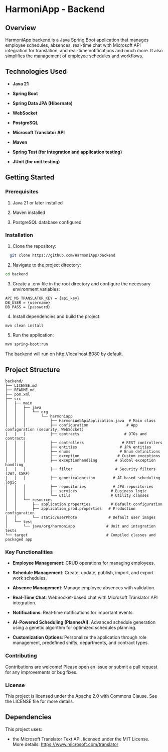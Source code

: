 # HarmoniApp - Backend

## Overview

HarmoniApp backend is a Java Spring Boot application that manages employee schedules, absences, real-time chat with Microsoft API integration for translation, and real-time notifications and much more. It also simplifies the management of employee schedules and workflows.

## Technologies Used

- **Java 21**

- **Spring Boot**

- **Spring Data JPA (Hibernate)**

- **WebSocket**

- **PostgreSQL**

- **Microsoft Translator API**

- **Maven**

- **Spring Test (for integration and application testing)**

- **JUnit (for unit testing)**

## Getting Started

### Prerequisites

1. Java 21 or later installed

2. Maven installed

3. PostgreSQL database configured

### Installation

1. Clone the repository:

```bash
  git clone https://github.com/HarmoniApp/backend
  ```

2. Navigate to the project directory:
```bash
cd backend
```

3. Create a .env file in the root directory and configure the necessary environment variables:
```env
API_MS_TRANSLATOR_KEY = {api_key}
DB_USER = {username}
DB_PASS = {password}
```

4. Install dependencies and build the project:
```bash
mvn clean install
```
5. Run the application:
```bash
mvn spring-boot:run
```

The backend will run on http://localhost:8080 by default.

## Project Structure
```
backend/
├── LICENSE.md
├── README.md
├── pom.xml
├── src
│   ├── main
│   │   ├── java
│   │   │   └── org
│   │   │       └── harmoniapp
│   │   │           ├── HarmoniWebApiApplication.java  # Main class
│   │   │           ├── configuration                 # App configuration (security, WebSocket)
│   │   │           ├── contracts                    # DTOs and contracts
│   │   │           ├── controllers                 # REST controllers
│   │   │           ├── entities                   # JPA entities
│   │   │           ├── enums                      # Enum definitions
│   │   │           ├── exception                 # Custom exceptions
│   │   │           ├── exceptionhandling        # Global exception handling
│   │   │           ├── filter                   # Security filters (JWT, CSRF)
│   │   │           ├── geneticalgorithm        # AI-based scheduling logic
│   │   │           ├── repositories            # JPA repositories
│   │   │           ├── services               # Business logic
│   │   │           └── utils                  # Utility classes
│   │   └── resources
│   │       ├── application.properties         # Default configuration
│   │       ├── application_prod.properties   # Production configuration
│   │       └── static/userPhoto              # Default user images
│   └── test
│       └── java/org/harmoniapp              # Unit and integration tests
└── target                                   # Compiled classes and packaged app
```

### Key Functionalities

- **Employee Management**: CRUD operations for managing employees.

- **Schedule Management**: Create, update, publish, import, and export work schedules.

- **Absence Management**: Manage employee absences with validation.

- **Real-Time Chat**: WebSocket-based chat with Microsoft Translator API integration.

- **Notifications**: Real-time notifications for important events.

- **AI-Powered Scheduling (PlannerAI)**: Advanced schedule generation using a genetic algorithm for optimized schedules planning.

- **Customization Options**: Personalize the application through role management, predefined shifts, departments, and contract types.

### Contributing

Contributions are welcome! Please open an issue or submit a pull request for any improvements or bug fixes.

### License

This project is licensed under the Apache 2.0 with Commons Clause. See the LICENSE file for more details.

## Dependencies
This project uses:
* the Microsoft Translator Text API, licensed under the MIT License.  
  More details: https://www.microsoft.com/translator